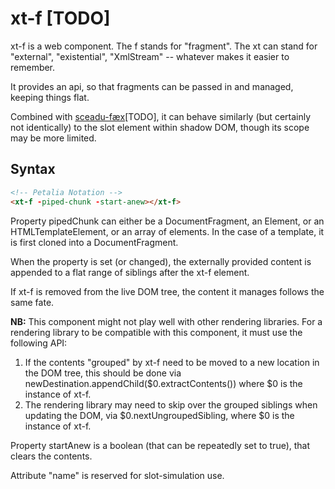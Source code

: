 # xt-f [TODO]

xt-f is a web component.  The f stands for "fragment". The xt can stand for "external", "existential", "XmlStream" -- whatever makes it easier to remember.  

It provides an api, so that fragments can be passed in and managed, keeping things flat.

Combined with [sceadu-fæx](https://github.com/bahrus/sceadu-fax)[TODO], it can behave similarly (but certainly not identically) to the slot element within shadow DOM, though its scope may be more limited.

## Syntax

```html
<!-- Petalia Notation -->
<xt-f -piped-chunk -start-anew></xt-f>
```

Property pipedChunk can either be a DocumentFragment, an Element, or an HTMLTemplateElement, or an array of elements.  In the case of a template, it is first cloned into a DocumentFragment.

When the property is set (or changed), the externally provided content is appended to a flat range of siblings after the xt-f element.

If xt-f is removed from the live DOM tree, the content it manages follows the same fate.

**NB:**  This component might not play well with other rendering libraries. For a rendering library to be compatible with this component, it must use the following API:

1.  If the contents "grouped" by xt-f need to be moved to a new location in the DOM tree, this should be done via newDestination.appendChild($0.extractContents()) where $0 is the instance of xt-f.
2.  The rendering library may need to skip over the grouped siblings when updating the DOM, via $0.nextUngroupedSibling, where $0 is the instance of xt-f.

Property startAnew is a boolean (that can be repeatedly set to true), that clears the contents.

Attribute "name" is reserved for slot-simulation use.